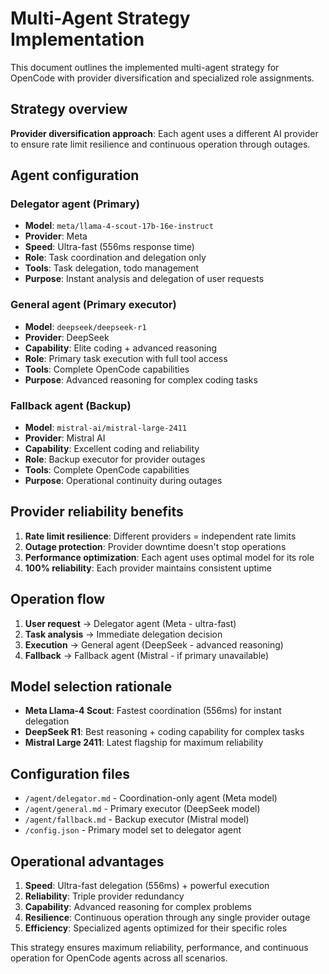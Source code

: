 # Multi-Agent Strategy Implementation

This document outlines the implemented multi-agent strategy for OpenCode with
provider diversification and specialized role assignments.

## Strategy overview

**Provider diversification approach**: Each agent uses a different AI provider
to ensure rate limit resilience and continuous operation through outages.

## Agent configuration

### Delegator agent (Primary)

- **Model**: `meta/llama-4-scout-17b-16e-instruct`
- **Provider**: Meta
- **Speed**: Ultra-fast (556ms response time)
- **Role**: Task coordination and delegation only
- **Tools**: Task delegation, todo management
- **Purpose**: Instant analysis and delegation of user requests

### General agent (Primary executor)

- **Model**: `deepseek/deepseek-r1`
- **Provider**: DeepSeek
- **Capability**: Elite coding + advanced reasoning
- **Role**: Primary task execution with full tool access
- **Tools**: Complete OpenCode capabilities
- **Purpose**: Advanced reasoning for complex coding tasks

### Fallback agent (Backup)

- **Model**: `mistral-ai/mistral-large-2411`
- **Provider**: Mistral AI
- **Capability**: Excellent coding and reliability
- **Role**: Backup executor for provider outages
- **Tools**: Complete OpenCode capabilities
- **Purpose**: Operational continuity during outages

## Provider reliability benefits

1. **Rate limit resilience**: Different providers = independent rate limits
2. **Outage protection**: Provider downtime doesn't stop operations
3. **Performance optimization**: Each agent uses optimal model for its role
4. **100% reliability**: Each provider maintains consistent uptime

## Operation flow

1. **User request** → Delegator agent (Meta - ultra-fast)
2. **Task analysis** → Immediate delegation decision
3. **Execution** → General agent (DeepSeek - advanced reasoning)
4. **Fallback** → Fallback agent (Mistral - if primary unavailable)

## Model selection rationale

- **Meta Llama-4 Scout**: Fastest coordination (556ms) for instant delegation
- **DeepSeek R1**: Best reasoning + coding capability for complex tasks
- **Mistral Large 2411**: Latest flagship for maximum reliability

## Configuration files

- `/agent/delegator.md` - Coordination-only agent (Meta model)
- `/agent/general.md` - Primary executor (DeepSeek model)
- `/agent/fallback.md` - Backup executor (Mistral model)
- `/config.json` - Primary model set to delegator agent

## Operational advantages

1. **Speed**: Ultra-fast delegation (556ms) + powerful execution
2. **Reliability**: Triple provider redundancy
3. **Capability**: Advanced reasoning for complex problems
4. **Resilience**: Continuous operation through any single provider outage
5. **Efficiency**: Specialized agents optimized for their specific roles

This strategy ensures maximum reliability, performance, and continuous operation
for OpenCode agents across all scenarios.
